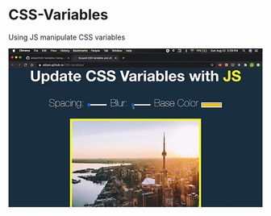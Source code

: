 # CSS-Variables
Using JS manipulate CSS variables


<img src='https://github.com/a5lam/Devfolio/blob/master/img/portfolio/css-variables.gif?raw=true'></img>
